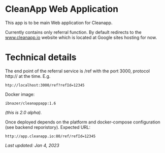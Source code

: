 # CleanApp Web Application

This app is to be main Web application for Cleanapp.

Currently contains only referral function. By default redirects to the www.cleanapp.io website which is located at Google sites hosting for now.

# Technical details

The end point of the referral service is /ref with the port 3000, protocol http:// at the time.
E.g.
```
htp://localhost:3000/ref?refId=12345
```

Docker image:
```
ibnazer/cleanappapp:1.6
```
*(this is 2.0 alpha).*

Once deployed depends on the platform and docker-compose configuration (see backend reporistory).
Expected URL:
```
http://app.cleanapp.io:80/ref/refId=12345
```

*Last updated: Jan 4, 2023*